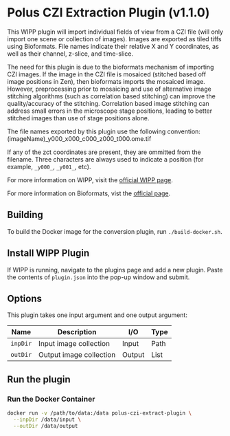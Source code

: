 # Polus CZI Extraction Plugin (v1.1.0)

This WIPP plugin will import individual fields of view from a CZI file (will
only import one scene or collection of images). Images are exported as tiled
tiffs using Bioformats. File names indicate their relative X and Y coordinates,
as well as their channel, z-slice, and time-slice.

The need for this plugin is due to the bioformats mechanism of importing CZI
images. If the image in the CZI file is mosaiced (stitched based off image
positions in Zen), then bioformats imports the mosaiced image. However,
preprocessing prior to mosaicing and use of alternative image stitching
algorithms (such as correlation based stitching) can improve the
quality/accuracy of the stitching. Correlation based image stitching can address
small errors in the microscope stage positions, leading to better stitched
images than use of stage positions alone.

The file names exported by this plugin use the following convention:
(imageName)_y000_x000_c000_z000_t000.ome.tif

If any of the zct coordinates are present, they are ommitted from the filename.
Three characters are always used to indicate a position (for example, `_y000_`,
`_y001_`, etc).

For more information on WIPP, visit the
[official WIPP page](https://isg.nist.gov/deepzoomweb/software/wipp).

For more information on Bioformats, vist the
[official page](https://www.openmicroscopy.org/bio-formats/).

## Building

To build the Docker image for the conversion plugin, run
`./build-docker.sh`.

## Install WIPP Plugin

If WIPP is running, navigate to the plugins page and add a new plugin. Paste
the contents of `plugin.json` into the pop-up window and submit.

## Options

This plugin takes one input argument and one output argument:

| Name       | Description             | I/O    | Type |
|------------|-------------------------|--------|------|
| `inpDir`   | Input image collection  | Input  | Path |
| `outDir`   | Output image collection | Output | List |

## Run the plugin

### Run the Docker Container

```bash
docker run -v /path/to/data:/data polus-czi-extract-plugin \
  --inpDir /data/input \
  --outDir /data/output
```
